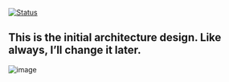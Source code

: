 [![Status](https://img.shields.io/badge/status-in_progress-yellow)]()

## This is the initial architecture design. Like always, I’ll change it later.

![image](https://github.com/user-attachments/assets/a2a8a291-16da-4a73-abc9-a12c6cdac292)
